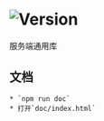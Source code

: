 # ![Version](https://img.shields.io/badge/version-9.58.24-green.svg)

服务端通用库

## 文档
    * `npm run doc`
    * 打开`doc/index.html`
